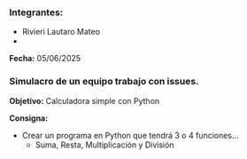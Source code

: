 ### Integrantes: 
* Rivieri Lautaro Mateo
* 

**Fecha:** 05/06/2025
### Simulacro de un equipo trabajo con issues. 

**Objetivo:** Calculadora simple con Python

**Consigna:**
- Crear un programa en Python que tendrá 3 o 4 funciones... 
  * Suma, Resta, Multiplicación y División
